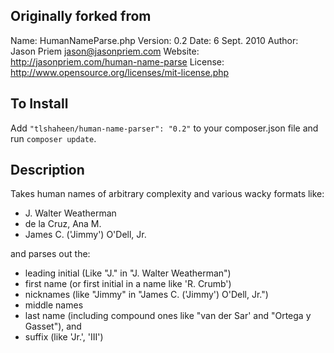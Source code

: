 ## Originally forked from
Name: HumanNameParse.php Version: 0.2 Date:	6 Sept. 2010 Author: Jason Priem <jason@jasonpriem.com> Website: <http://jasonpriem.com/human-name-parse> License: <http://www.opensource.org/licenses/mit-license.php>

## To Install
Add `"tlshaheen/human-name-parser": "0.2"` to your composer.json file and run `composer update`.

## Description
Takes human names of arbitrary complexity and various wacky formats like:

* J. Walter Weatherman 
* de la Cruz, Ana M. 
* James C. ('Jimmy') O'Dell, Jr.

and parses out the:

* leading initial (Like "J." in "J. Walter Weatherman")
* first name (or first initial in a name like 'R. Crumb')
* nicknames (like "Jimmy" in "James C. ('Jimmy') O'Dell, Jr.")
* middle names
* last name (including compound ones like "van der Sar' and "Ortega y Gasset"), and
* suffix (like 'Jr.', 'III')


